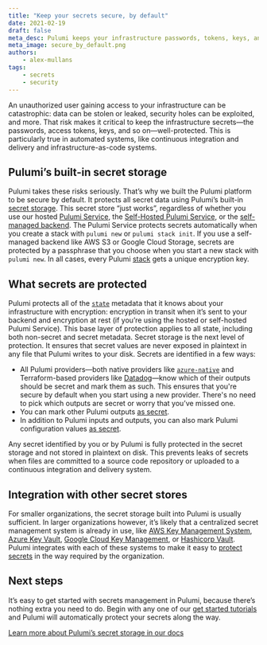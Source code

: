 ```yaml
---
title: "Keep your secrets secure, by default"
date: 2021-02-19
draft: false
meta_desc: Pulumi keeps your infrastructure passwords, tokens, keys, and more secure, by default.
meta_image: secure_by_default.png
authors:
    - alex-mullans
tags:
    - secrets
    - security
---
```


An unauthorized user gaining access to your infrastructure can be catastrophic: data can be stolen or leaked, security holes can be exploited, and more. That risk makes it critical to keep the infrastructure secrets—the passwords, access tokens, keys, and so on—well-protected. This is particularly true in automated systems, like continuous integration and delivery and infrastructure-as-code systems.

<!--more-->

## Pulumi’s built-in secret storage

Pulumi takes these risks seriously. That’s why we built the Pulumi platform to be secure by default. It protects all secret data using Pulumi’s built-in [secret storage](https://www.pulumi.com/docs/intro/concepts/secrets/). This secret store “just works”, regardless of whether you use our hosted [Pulumi Service](https://www.pulumi.com/product/#teams), the [Self-Hosted Pulumi Service](https://www.pulumi.com/docs/guides/self-hosted/), or the [self-managed backend](https://www.pulumi.com/docs/intro/concepts/state/#backends). The Pulumi Service protects secrets automatically when you create a stack with `pulumi new` or `pulumi stack init`. If you use a self-managed backend like AWS S3 or Google Cloud Storage, secrets are protected by a passphrase that you choose when you start a new stack with `pulumi new`. In all cases, every Pulumi [stack](https://www.pulumi.com/docs/intro/concepts/stack/) gets a unique encryption key.

## What secrets are protected

Pulumi protects all of the [`state`](https://www.pulumi.com/docs/intro/concepts/state/) metadata that it knows about your infrastructure with encryption: encryption in transit when it’s sent to your backend and encryption at rest (if you’re using the hosted or self-hosted Pulumi Service). This base layer of protection applies to all state, including both non-secret and secret metadata. Secret storage is the next level of protection. It ensures that secret values are never exposed in plaintext in any file that Pulumi writes to your disk. Secrets are identified in a few ways:

- All Pulumi providers—both native providers like [`azure-native`](https://github.com/pulumi/pulumi-azure-nextgen/) and Terraform-based providers like [Datadog](https://github.com/pulumi/terraform-provider-datadog)—know which of their outputs should be secret and mark them as such. This ensures that you're secure by default  when you start using a new provider. There's no need to pick which outputs are secret or worry that you’ve missed one.
- You can mark other Pulumi outputs [as secret](https://www.pulumi.com/docs/intro/concepts/secrets/#explicitly-marking-resource-outputs-as-secrets).
- In addition to Pulumi inputs and outputs, you can also mark Pulumi configuration values [as secret](https://www.pulumi.com/docs/intro/concepts/secrets/#secrets).

Any secret identified by you or by Pulumi is fully protected in the secret storage and not stored in plaintext on disk. This prevents leaks of secrets when files are committed to a source code repository or uploaded to a continuous integration and delivery system.

## Integration with other secret stores

For smaller organizations, the secret storage built into Pulumi is usually sufficient. In larger organizations however, it’s likely that a centralized secret management system is already in use, like [AWS Key Management System](https://aws.amazon.com/kms/), [Azure Key Vault](https://azure.microsoft.com/en-us/services/key-vault/), [Google Cloud Key Management](https://cloud.google.com/security-key-management), or [Hashicorp Vault](https://www.vaultproject.io/). Pulumi integrates with each of these systems to make it easy to [protect secrets](https://www.pulumi.com/docs/intro/concepts/secrets/#initializing-a-stack-with-alternative-encryption) in the way required by the organization.

## Next steps

It’s easy to get started with secrets management in Pulumi, because there’s nothing extra you need to do. Begin with any one of our [get started tutorials](https://www.pulumi.com/docs/get-started/) and Pulumi will automatically protect your secrets along the way.

[Learn more about Pulumi’s secret storage in our docs](https://www.pulumi.com/docs/intro/concepts/secrets/)
